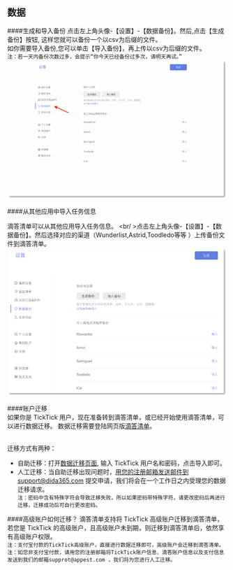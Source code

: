 ## 数据

####生成和导入备份
点击左上角头像-【设置】-【数据备份】。然后,点击【生成备份】按钮, 这样您就可以备份一个以csv为后缀的文件。
<br >如你需要导入备份,您可以单击【导入备份】，再上传以csv为后缀的文件。
<br>`注：若一天内备份次数过多，会提示“你今天已经备份过多次，请明天再试。”`
![](web-copy.png)

####从其他应用中导入任务信息

滴答清单可以从其他应用导入任务信息。
<br/ >点击左上角头像-【设置】-【数据备份】。然后选择对应的渠道（Wunderlist,Astrid,Toodledo等等 ）上传备份文件到滴答清单。
![](web-backup.png)

####账户迁移
<br >如果你是 TickTick 用户，现在准备转到滴答清单，或已经开始使用滴答清单，可以进行数据迁移。
数据迁移需要登陆网页版[滴答清单](http://www.dida365.com/)。

<br>迁移方式有两种：
* 自助迁移：打开[数据迁移页面](http://dida365.com/import/#ticktick), 输入 TickTick 用户名和密码，点击导入即可。
* 人工迁移：当自助迁移出现问题时，用您的注册邮箱发送邮件到support@dida365.com 提交申请，我们将会在一个工作日之内受理您的数据迁移请求。
<br>`注：密码中含有特殊字符会导致迁移失败，所以如果密码带特殊字符，请更改密码后再进行迁移，迁移成功后可自行更改密码。`

####高级账户如何迁移？
滴答清单支持将 TickTick 高级账户迁移到滴答清单，若您是 TickTick 的高级账户，且高级账户未到期，则迁移到滴答清单后，依然享有高级账户权限。
<br >`注：支付宝付款的TickTick高级账户，直接进行数据迁移即可，高级账户会迁移到滴答清单。`
<br >`注：如您非支付宝付款，请用您的注册邮箱将TickTick账户信息、滴答账户信息以及支付信息发送到我们的邮箱supprot@appest.com ，我们将为您进行人工迁移。`
